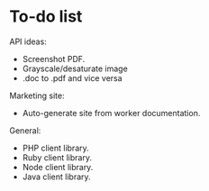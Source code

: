 To-do list
==========

API ideas:

* Screenshot PDF.
* Grayscale/desaturate image
* .doc to .pdf and vice versa

Marketing site:

* Auto-generate site from worker documentation.

General:

* PHP client library.
* Ruby client library.
* Node client library.
* Java client library.
